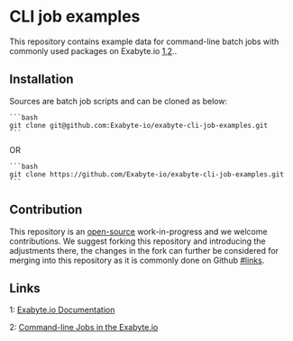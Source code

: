 # CLI job examples

This repository contains example data for command-line batch jobs with commonly used packages on Exabyte.io [1,2](#links)..

## Installation

Sources are batch job scripts and can be cloned as below:

    ```bash
    git clone git@github.com:Exabyte-io/exabyte-cli-job-examples.git
    ```

OR

    ```bash
    git clone https://github.com/Exabyte-io/exabyte-cli-job-examples.git
    ```


## Contribution

This repository is an [open-source](LICENSE.md) work-in-progress and we welcome contributions. We suggest forking this repository and introducing the adjustments there, the changes in the fork can further be considered for merging into this repository as it is commonly done on Github [#links](2).


## Links

1: [Exabyte.io Documentation](https://docs.exabyte.io)

2: [Command-line Jobs in the Exabyte.io](https://docs.exabyte.io/jobs-cli/overview/)

